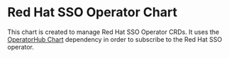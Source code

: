 # Red Hat SSO Operator Chart

This chart is created to manage Red Hat SSO Operator CRDs. It uses the [OperatorHub Chart](https://github.com/redhat-cop/helm-charts/tree/master/charts/operatorhub) dependency in order to subscribe to the Red Hat SSO operator.
